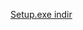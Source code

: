 [Setup.exe indir](https://drive.google.com/file/d/1pFrl8ecU37MApSRAXWK-ydhcM1sRJ6gk/view?usp=drive_link)
